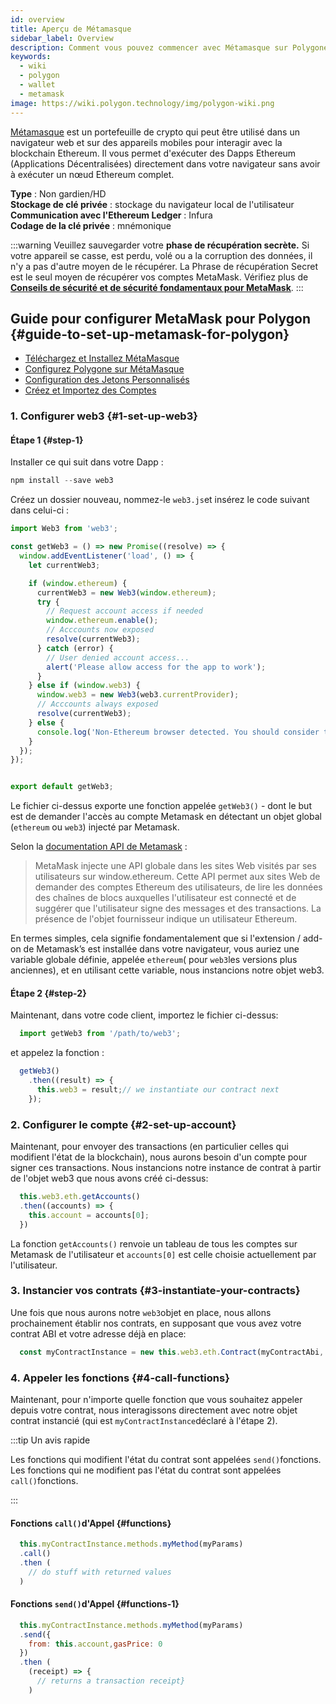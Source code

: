 ```yaml
---
id: overview
title: Aperçu de Métamasque
sidebar_label: Overview
description: Comment vous pouvez commencer avec Métamasque sur Polygone
keywords:
  - wiki
  - polygon
  - wallet
  - metamask
image: https://wiki.polygon.technology/img/polygon-wiki.png
---
```


[Métamasque](https://metamask.io/) est un portefeuille de crypto qui peut être utilisé dans un navigateur web et sur des appareils mobiles pour interagir avec la blockchain Ethereum. Il vous permet d'exécuter des Dapps Ethereum (Applications Décentralisées) directement dans votre navigateur sans avoir à exécuter un nœud Ethereum complet.

**Type** : Non gardien/HD <br/>**Stockage de clé privée** : stockage du navigateur local de l'utilisateur <br/>
**Communication avec l'Ethereum Ledger** : Infura <br/>
**Codage de la clé privée** : mnémonique<br/>

:::warning
Veuillez sauvegarder votre **phase de récupération secrète.** Si votre appareil se casse, est perdu, volé ou a la corruption des données, il n'y a pas d'autre moyen de le récupérer. La Phrase de récupération Secret est le seul moyen de récupérer vos comptes MetaMask. Vérifiez plus de **[<ins>Conseils de sécurité et de sécurité fondamentaux pour MetaMask</ins>](https://metamask.zendesk.com/hc/en-us/articles/360015489591-Basic-Safety-and-Security-Tips-for-MetaMask)**.
:::

## Guide pour configurer MetaMask pour Polygon {#guide-to-set-up-metamask-for-polygon}

* [Téléchargez et Installez MétaMasque](/develop/metamask/tutorial-metamask.md)
* [Configurez Polygone sur MétaMasque](/develop/metamask/config-polygon-on-metamask.md)
* [Configuration des Jetons Personnalisés](/develop/metamask/custom-tokens.md)
* [Créez et Importez des Comptes](/develop/metamask/multiple-accounts.md)

### 1. Configurer web3 {#1-set-up-web3}

#### Étape 1 {#step-1}

Installer ce qui suit dans votre Dapp :

  ```javascript
  npm install --save web3
  ```

Créez un dossier nouveau, nommez-le `web3.js`et insérez le code suivant dans celui-ci :

  ```javascript
  import Web3 from 'web3';

  const getWeb3 = () => new Promise((resolve) => {
    window.addEventListener('load', () => {
      let currentWeb3;

      if (window.ethereum) {
        currentWeb3 = new Web3(window.ethereum);
        try {
          // Request account access if needed
          window.ethereum.enable();
          // Acccounts now exposed
          resolve(currentWeb3);
        } catch (error) {
          // User denied account access...
          alert('Please allow access for the app to work');
        }
      } else if (window.web3) {
        window.web3 = new Web3(web3.currentProvider);
        // Acccounts always exposed
        resolve(currentWeb3);
      } else {
        console.log('Non-Ethereum browser detected. You should consider trying MetaMask!');
      }
    });
  });


  export default getWeb3;
  ```

Le fichier ci-dessus exporte une fonction appelée `getWeb3()` - dont le but est de demander l'accès au compte Metamask en détectant un objet global (`ethereum` ou `web3`) injecté par Metamask.

Selon la [documentation API de Metamask](https://docs.metamask.io/guide/ethereum-provider.html#upcoming-provider-changes) :

> MetaMask injecte une API globale dans les sites Web visités par ses utilisateurs sur window.ethereum. Cette API permet aux sites Web de demander des comptes Ethereum des utilisateurs, de lire les données des chaînes de blocs auxquelles l'utilisateur est connecté et de suggérer que l'utilisateur signe des messages et des transactions. La présence de l'objet fournisseur indique un utilisateur Ethereum.

En termes simples, cela signifie fondamentalement que si l'extension / add-on de Metamask’s est installée dans votre navigateur, vous auriez une variable globale définie, appelée `ethereum`( pour `web3`les versions plus anciennes), et en utilisant cette variable, nous instancions notre objet web3.

#### Étape 2 {#step-2}

Maintenant, dans votre code client, importez le fichier ci-dessus:

```js
  import getWeb3 from '/path/to/web3';
```

et appelez la fonction :

```js
  getWeb3()
    .then((result) => {
      this.web3 = result;// we instantiate our contract next
    });
```

### 2. Configurer le compte {#2-set-up-account}

Maintenant, pour envoyer des transactions (en particulier celles qui modifient l'état de la blockchain), nous aurons besoin d'un compte pour signer ces transactions. Nous instancions notre instance de contrat à partir de l'objet web3 que nous avons créé ci-dessus:

```js
  this.web3.eth.getAccounts()
  .then((accounts) => {
    this.account = accounts[0];
  })
```

La fonction `getAccounts()` renvoie un tableau de tous les comptes sur Metamask de l'utilisateur et `accounts[0]` est celle choisie actuellement par l'utilisateur.

### 3. Instancier vos contrats {#3-instantiate-your-contracts}

Une fois que nous aurons notre `web3`objet en place, nous allons prochainement établir nos contrats, en supposant que vous avez votre contrat ABI et votre adresse déjà en place:

```js
  const myContractInstance = new this.web3.eth.Contract(myContractAbi, myContractAddress)
```

### 4. Appeler les fonctions {#4-call-functions}

Maintenant, pour n'importe quelle fonction que vous souhaitez appeler depuis votre contrat, nous interagissons directement avec notre objet contrat instancié (qui est `myContractInstance`déclaré à l'étape 2).

:::tip Un avis rapide

Les fonctions qui modifient l'état du contrat sont appelées `send()`fonctions. Les fonctions qui ne modifient pas l'état du contrat sont appelées `call()`fonctions.

:::

#### Fonctions `call()`d'Appel {#functions}

```js
  this.myContractInstance.methods.myMethod(myParams)
  .call()
  .then (
    // do stuff with returned values
  )
```

#### Fonctions `send()`d'Appel {#functions-1}

```js
  this.myContractInstance.methods.myMethod(myParams)
  .send({
    from: this.account,gasPrice: 0
  })
  .then (
    (receipt) => {
      // returns a transaction receipt}
    )
```
